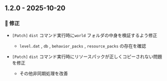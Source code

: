 ## 1.2.0 - 2025-10-20

### 🐛 修正

- `[Patch]` `dist` コマンド実行時に`world` フォルダの中身を検証するよう修正

    - `level.dat` , `db` , `behavior_packs` , `resource_packs` の存在を確認

- `[Patch]` `dist` コマンド実行時にリソースパックが正しくコピーされない問題を修正
    - その他非同期処理を改善
